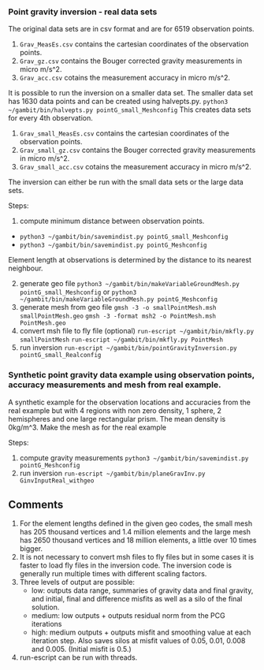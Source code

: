 ### Point gravity inversion - real data sets
The original data sets are in csv format and are for 6519 observation points.
1. `Grav_MeasEs.csv` contains the cartesian coordinates of the observation points.
2. `Grav_gz.csv` contains the Bouger corrected gravity measurements in micro m/s^2.
3. `Grav_acc.csv` cotains the measurement accuracy in micro m/s^2.

It is possible to run the inversion on a smaller data set.  The smaller data set has 1630 data points and can be created using halvepts.py.
`python3 ~/gambit/bin/halvepts.py pointG_small_Meshconfig`
This creates data sets for every 4th observation.
1. `Grav_small_MeasEs.csv` contains the cartesian coordinates of the observation points.
2. `Grav_small_gz.csv` contains the Bouger corrected gravity measurements in micro m/s^2.
3. `Grav_small_acc.csv` cotains the measurement accuracy in micro m/s^2.

The inversion can either be run with the small data sets or the large data sets. 

Steps:
1. compute minimum distance between observation points.
 - `python3 ~/gambit/bin/savemindist.py pointG_small_Meshconfig`
 - `python3 ~/gambit/bin/savemindist.py pointG_Meshconfig`
 
Element length at observations is determined by the distance to its nearest neighbour.

2. generate geo file
`python3 ~/gambit/bin/makeVariableGroundMesh.py pointG_small_Meshconfig`
or
`python3 ~/gambit/bin/makeVariableGroundMesh.py pointG_Meshconfig`
3. generate mesh from geo file
`gmsh -3 -o smallPointMesh.msh smallPointMesh.geo`
`gmsh -3 -format msh2 -o PointMesh.msh PointMesh.geo`
4. convert msh file to fly file (optional)
`run-escript ~/gambit/bin/mkfly.py smallPointMesh`
`run-escript ~/gambit/bin/mkfly.py PointMesh`
5. run inversion
`run-escript ~/gambit/bin/pointGravityInversion.py pointG_small_Realconfig`
  
### Synthetic point gravity data example using observation points, accuracy measurements and mesh from real example.
A synthetic example for the observation locations and accuracies from the real example but with 4 regions with non zero density, 1 sphere, 2 hemispheres and one large rectangular prism.  The mean density is 0kg/m^3.  Make the mesh as for the real example
  
Steps:
1. compute gravity measurements
`python3 ~/gambit/bin/savemindist.py pointG_Meshconfig`
2. run inversion
`run-escript ~/gambit/bin/planeGravInv.py GinvInputReal_withgeo`

## Comments
1. For the element lengths defined in the given geo codes, the small mesh has 205 thousand vertices and 1.4 million elements and the large mesh has 2650 thousand vertices and 18 million elements, a little over 10 times bigger.
2. It is not necessary to convert msh files to fly files but in some cases it is faster to load fly files in the inversion code.  The inversion code is generally run multiple times with different scaling factors.
3. Three levels of output are possible:
    + low: outputs data range, summaries of gravity data and final gravity, and initial, final and difference misfits as well as a silo of the final solution.
    + medium: low outputs + outputs residual norm from the PCG iterations
    + high: medium outputs + outputs misfit and smoothing value at each iteration step.  Also saves silos at misfit values of 0.05, 0.01, 0.008 and 0.005.  (Initial misfit is 0.5.)
4. run-escript can be run with threads.


